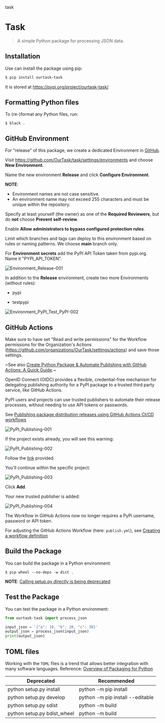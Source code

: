 task
# Task

> A simple Python package for processing JSON data.

## Installation

Use can install the package using pip:

```bash
$ pip install ourtask-task
```

It is stored at https://pypi.org/project/ourtask-task/

## Formatting Python files

To (re-)format any Python files, run:

```
$ black .
```

## GitHub Environment

For "release" of this package, we create a dedicated Environment in [GitHub](https://docs.github.com/en/actions/managing-workflow-runs-and-deployments/managing-deployments/managing-environments-for-deployment#creating-an-environment). 

Visit https://github.com/OurTask/task/settings/environments and choose **New Environment**. 

Name the new environment **Release** and click **Configure Environment**. 

**NOTE**:<br/>
- Environment names are not case sensitive. 
- An environment name may not exceed 255 characters and must be unique within the repository.

Specify at least yourself (the owner) as one of the **Required Reviewers**, but do **not** choose **Prevent self-review**.

Enable **Allow administrators to bypass configured protection rules**.

Limit which branches and tags can deploy to this environment based on rules or naming patterns. We choose **main** branch only.

For **Environment secrets** add the PyPI API Token taken from pypi.org. Name it "PYPI_API_TOKEN".

![Environment_Release-001](https://github.com/user-attachments/assets/46ecc414-73f1-4981-814e-1600adb25288)

In addition to the **Release** environment, create two more Environments (without rules):

- pypi

- testpypi

![Environment_PyPI_Test_PyPI-002](https://github.com/user-attachments/assets/a7fa1af4-954a-44af-a1c6-6e7aabdee1b1)

## GitHub Actions

Make sure to have set "Read and write permissions" for the Workflow permissions for the Organization's Actions (https://github.com/organizations/OurTask/settings/actions) and save those settings. 

~See also [Create Python Package & Automate Publishing with GitHub Actions: A Quick Guide](https://medium.com/@pallavisinha12/create-python-package-automate-publishing-with-github-actions-a-quick-guide-35b82aa4684c).~

OpenID Connect (OIDC) provides a flexible, credential-free mechanism for delegating publishing authority for a PyPI package to a trusted third party service, like GitHub Actions.

PyPI users and projects can use trusted publishers to automate their release processes, without needing to use API tokens or passwords.

See [Publishing package distribution releases using GitHub Actions CI/CD workflows](https://packaging.python.org/en/latest/guides/publishing-package-distribution-releases-using-github-actions-ci-cd-workflows/)

![PyPI_Publishing-001](https://github.com/user-attachments/assets/b54c5eab-f6ab-414e-b358-9c5dcfa515ea)

If the project exists already, you will see this warning:

![PyPI_Publishing-002](https://github.com/user-attachments/assets/b9aaa415-1bbe-4cc2-a100-ca459b09d182)

Follow the [link](https://pypi.org/manage/project/ourtask_task/settings/publishing/?project_name=ourtask_task&owner=OurTask&repository=task&workflow_filename=publish.yml&environment=release&provider=github) provided.

You'll continue within the specific project:

![PyPI_Publishing-003](https://github.com/user-attachments/assets/ebc88517-5b68-4318-8534-d3fffa1feaab)

Click **Add**.

Your new trusted publisher is added:

![PyPI_Publishing-004](https://github.com/user-attachments/assets/18e435fc-7b3a-4f4c-bae7-81b5894f57cc)

The Workflow in GitHub Actions now no longer requires a PyPi username, password or API token.

For adjusting the GitHub Actions Workflow (here: ```publish.yml```), see [Creating a workflow definition](https://packaging.python.org/en/latest/guides/publishing-package-distribution-releases-using-github-actions-ci-cd-workflows/#creating-a-workflow-definition)

## Build the Package

You can build the package in a Python environment:

```
$ pip wheel --no-deps -w dist .
```

**NOTE**: [Calling setup.py directly is being deprecated](https://stackoverflow.com/questions/73257839/setup-py-install-is-deprecated-warning-shows-up-every-time-i-open-a-terminal-i)

## Test the Package

You can test the package in a Python environment:

```python
from ourtask-task import process_json

input_json = '{"a": 10, "b": 20, "c": 30}'
output_json = process_json(input_json)
print(output_json)
```

## TOML files

Working with the ```TOML``` files is a trend that allows better integration with many software languages. Reference: [Overview of Packaging for Python](https://packaging.python.org/en/latest/overview/)

| Deprecated | Recommended |
| -- | -- |
| python setup.py install | python -m pip install |
| python setup.py develop | python -m pip install --editable |
| python setup.py sdist | python -m build |
| python setup.py bdist_wheel | python -m build |
